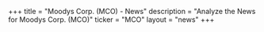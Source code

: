 +++
title = "Moodys Corp. (MCO) - News"
description = "Analyze the News for Moodys Corp. (MCO)"
ticker = "MCO"
layout = "news"
+++

